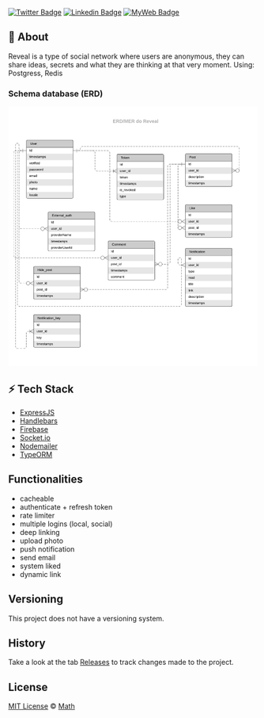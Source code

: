 [![Twitter Badge](https://img.shields.io/badge/-@t__h__e__u-1ca0f1?style=flat-square&labelColor=1ca0f1&logo=twitter&logoColor=white&link=https://twitter.com/t_h_e_u)](https://twitter.com/t_h_e_u) 
[![Linkedin Badge](https://img.shields.io/badge/-matheusgbatista-blue?style=flat-square&logo=Linkedin&logoColor=white&link=https://www.linkedin.com/in/matheusgbatista-3392bb153/)](https://www.linkedin.com/in/matheusgbatista/) 
[![MyWeb Badge](https://img.shields.io/badge/-t--heu.github.io-333?style=flat-square&link=https://t-heu.github.io/)](https://t-heu.github.io) 

## 📄 About
Reveal is a type of social network where users are anonymous, they can share ideas, secrets and what they are thinking at that very moment. Using: Postgress, Redis

### Schema database (ERD)
<p align="center">
  <img alt="schema_database" src="/docs/erd.png" width="650" />
</p>

## ⚡ Tech Stack
- [ExpressJS](https://expressjs.com/)
- [Handlebars](https://handlebarsjs.com/)
- [Firebase](https://firebase.google.com/)
- [Socket.io](https://socket.io/)
- [Nodemailer](https://nodemailer.com/)
- [TypeORM](https://typeorm.io/)

## Functionalities
<ul>
  <li>cacheable</li>
  <li>authenticate + refresh token</li>
  <li>rate limiter</li>
  <li>multiple logins (local, social)</li>
  <li>deep linking</li>
  <li>upload photo</li>
  <li>push notification</li>
  <li>send email</li>
  <li>system liked</li>
  <li>dynamic link</li>
</ul>

## Versioning
This project does not have a versioning system.

## History
Take a look at the tab [Releases](https://github.com/t-heu/reveal/releases) to track changes made to the project.

## License
[MIT License](./LICENSE) © [Math](https://github.com/t-heu/)
